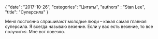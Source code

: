 {
   "date": "2017-10-26",
   "categories": "Цитаты",
   "authors" : "Stan Lee",
   "title": "Суперсила"
}

Меня постоянно спрашивают молодые люди – какая самая главная суперсила. Я всегда называю везение. Если у вас есть везение, то все получится. Мне вот повезло.
